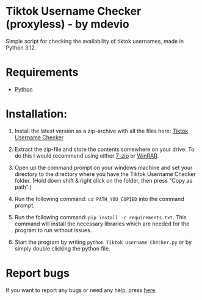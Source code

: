 # Tiktok Username Checker (proxyless) - by mdevio

Simple script for checking the availability of tiktok usernames, made in Python 3.12.

# Requirements

- [Python](https://www.python.org/downloads/)

# Installation:

1. Install the latest version as a zip-archive with all the files here: [Tiktok Username Checker](https://github.com/mdevio/tiktok-username-checker/archive/refs/tags/Release.zip)

2. Extract the zip-file and store the contents somewhere on your drive. To do this I would recommend using either [7-zip](https://www.7-zip.org/download.html) or [WinRAR](https://www.win-rar.com/download.html).

3. Open up the command prompt on your windows machine and set your directory to the directory where you have the Tiktok Username Checker folder. (Hold down shift & right click on the folder, then press "Copy as path".)

4. Run the following command: `cd PATH_YOU_COPIED` into the command prompt.

5. Run the following command: `pip install -r requirements.txt`. This command will install the necessary libraries which are needed for the program to run without issues.

6. Start the program by writing `python Tiktok Username Checker.py` or by simply double clicking the python file.

# Report bugs

If you want to report any bugs or need any help, press [here](https://github.com/mdevio/TikTok-Username-Checker/issues).
